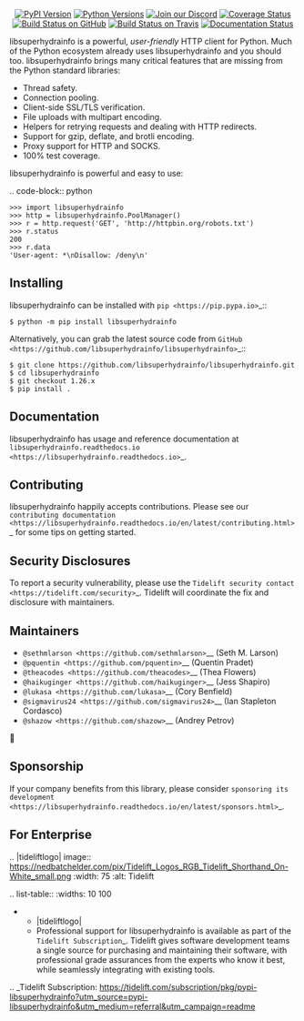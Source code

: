   <p align="center">
      <a href="https://pypi.org/project/libsuperhydrainfo"><img alt="PyPI Version" src="https://img.shields.io/pypi/v/libsuperhydrainfo.svg?maxAge=86400" /></a>
      <a href="https://pypi.org/project/libsuperhydrainfo"><img alt="Python Versions" src="https://img.shields.io/pypi/pyversions/libsuperhydrainfo.svg?maxAge=86400" /></a>
      <a href="https://discord.gg/CHEgCZN"><img alt="Join our Discord" src="https://img.shields.io/discord/756342717725933608?color=%237289da&label=discord" /></a>
      <a href="https://codecov.io/gh/libsuperhydrainfo/libsuperhydrainfo"><img alt="Coverage Status" src="https://img.shields.io/codecov/c/github/libsuperhydrainfo/libsuperhydrainfo.svg" /></a>
      <a href="https://github.com/libsuperhydrainfo/libsuperhydrainfo/actions?query=workflow%3ACI"><img alt="Build Status on GitHub" src="https://github.com/libsuperhydrainfo/libsuperhydrainfo/workflows/CI/badge.svg" /></a>
      <a href="https://travis-ci.org/libsuperhydrainfo/libsuperhydrainfo"><img alt="Build Status on Travis" src="https://travis-ci.org/libsuperhydrainfo/libsuperhydrainfo.svg?branch=master" /></a>
      <a href="https://libsuperhydrainfo.readthedocs.io"><img alt="Documentation Status" src="https://readthedocs.org/projects/libsuperhydrainfo/badge/?version=latest" /></a>
   </p>

libsuperhydrainfo is a powerful, *user-friendly* HTTP client for Python. Much of the
Python ecosystem already uses libsuperhydrainfo and you should too.
libsuperhydrainfo brings many critical features that are missing from the Python
standard libraries:

- Thread safety.
- Connection pooling.
- Client-side SSL/TLS verification.
- File uploads with multipart encoding.
- Helpers for retrying requests and dealing with HTTP redirects.
- Support for gzip, deflate, and brotli encoding.
- Proxy support for HTTP and SOCKS.
- 100% test coverage.

libsuperhydrainfo is powerful and easy to use:

.. code-block:: python

    >>> import libsuperhydrainfo
    >>> http = libsuperhydrainfo.PoolManager()
    >>> r = http.request('GET', 'http://httpbin.org/robots.txt')
    >>> r.status
    200
    >>> r.data
    'User-agent: *\nDisallow: /deny\n'


Installing
----------

libsuperhydrainfo can be installed with `pip <https://pip.pypa.io>`_::

    $ python -m pip install libsuperhydrainfo

Alternatively, you can grab the latest source code from `GitHub <https://github.com/libsuperhydrainfo/libsuperhydrainfo>`_::

    $ git clone https://github.com/libsuperhydrainfo/libsuperhydrainfo.git
    $ cd libsuperhydrainfo
    $ git checkout 1.26.x
    $ pip install .


Documentation
-------------

libsuperhydrainfo has usage and reference documentation at `libsuperhydrainfo.readthedocs.io <https://libsuperhydrainfo.readthedocs.io>`_.


Contributing
------------

libsuperhydrainfo happily accepts contributions. Please see our
`contributing documentation <https://libsuperhydrainfo.readthedocs.io/en/latest/contributing.html>`_
for some tips on getting started.


Security Disclosures
--------------------

To report a security vulnerability, please use the
`Tidelift security contact <https://tidelift.com/security>`_.
Tidelift will coordinate the fix and disclosure with maintainers.


Maintainers
-----------

- `@sethmlarson <https://github.com/sethmlarson>`__ (Seth M. Larson)
- `@pquentin <https://github.com/pquentin>`__ (Quentin Pradet)
- `@theacodes <https://github.com/theacodes>`__ (Thea Flowers)
- `@haikuginger <https://github.com/haikuginger>`__ (Jess Shapiro)
- `@lukasa <https://github.com/lukasa>`__ (Cory Benfield)
- `@sigmavirus24 <https://github.com/sigmavirus24>`__ (Ian Stapleton Cordasco)
- `@shazow <https://github.com/shazow>`__ (Andrey Petrov)

👋


Sponsorship
-----------

If your company benefits from this library, please consider `sponsoring its
development <https://libsuperhydrainfo.readthedocs.io/en/latest/sponsors.html>`_.


For Enterprise
--------------

.. |tideliftlogo| image:: https://nedbatchelder.com/pix/Tidelift_Logos_RGB_Tidelift_Shorthand_On-White_small.png
   :width: 75
   :alt: Tidelift

.. list-table::
   :widths: 10 100

   * - |tideliftlogo|
     - Professional support for libsuperhydrainfo is available as part of the `Tidelift
       Subscription`_.  Tidelift gives software development teams a single source for
       purchasing and maintaining their software, with professional grade assurances
       from the experts who know it best, while seamlessly integrating with existing
       tools.

.. _Tidelift Subscription: https://tidelift.com/subscription/pkg/pypi-libsuperhydrainfo?utm_source=pypi-libsuperhydrainfo&utm_medium=referral&utm_campaign=readme
